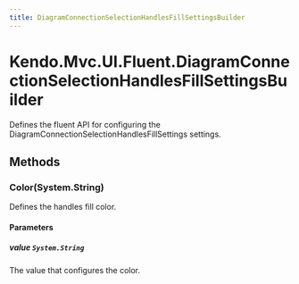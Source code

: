 ```yaml
---
title: DiagramConnectionSelectionHandlesFillSettingsBuilder
---
```


# Kendo.Mvc.UI.Fluent.DiagramConnectionSelectionHandlesFillSettingsBuilder
Defines the fluent API for configuring the DiagramConnectionSelectionHandlesFillSettings settings.




## Methods


### Color(System.String)
Defines the handles fill color.


#### Parameters

##### value `System.String`
The value that configures the color.






